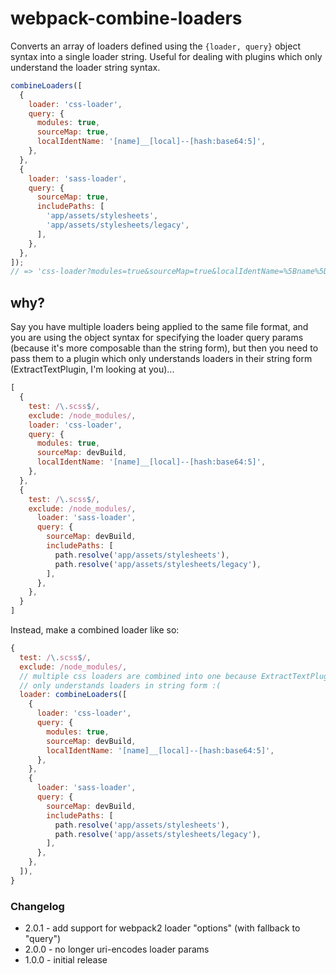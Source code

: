 # webpack-combine-loaders

Converts an array of loaders defined using the `{loader, query}` object syntax into a single loader string. Useful for dealing with plugins which only understand the loader string syntax.

```js
combineLoaders([
  {
    loader: 'css-loader',
    query: {
      modules: true,
      sourceMap: true,
      localIdentName: '[name]__[local]--[hash:base64:5]',
    },
  },
  {
    loader: 'sass-loader',
    query: {
      sourceMap: true,
      includePaths: [
        'app/assets/stylesheets',
        'app/assets/stylesheets/legacy',
      ],
    },
  },
]);
// => 'css-loader?modules=true&sourceMap=true&localIdentName=%5Bname%5D__%5Blocal%5D--%5Bhash%3Abase64%3A5%5D!sass-loader?sourceMap=true&includePaths%5B%5D=app%2Fassets%2Fstylesheets&includePaths%5B%5D=app%2Fassets%2Fstylesheets%2Flegacy'
```
## why?

Say you have multiple loaders being applied to the same file format, and you are 
using the object syntax for specifying the loader query params (because it's more 
composable than the string form), but then you need to pass them to a plugin which 
only understands loaders in their string form (ExtractTextPlugin, I'm looking at you)...

```js
[
  {
    test: /\.scss$/,
    exclude: /node_modules/,
    loader: 'css-loader',
    query: {
      modules: true,
      sourceMap: devBuild,
      localIdentName: '[name]__[local]--[hash:base64:5]',
    },
  },
  {
    test: /\.scss$/,
    exclude: /node_modules/,
      loader: 'sass-loader',
      query: {
        sourceMap: devBuild,
        includePaths: [
          path.resolve('app/assets/stylesheets'),
          path.resolve('app/assets/stylesheets/legacy'),
        ],
      },
    },
  }
]
```

Instead, make a combined loader like so:
```js
{
  test: /\.scss$/,
  exclude: /node_modules/,
  // multiple css loaders are combined into one because ExtractTextPlugin 
  // only understands loaders in string form :(
  loader: combineLoaders([
    {
      loader: 'css-loader',
      query: {
        modules: true,
        sourceMap: devBuild,
        localIdentName: '[name]__[local]--[hash:base64:5]',
      },
    },
    {
      loader: 'sass-loader',
      query: {
        sourceMap: devBuild,
        includePaths: [
          path.resolve('app/assets/stylesheets'),
          path.resolve('app/assets/stylesheets/legacy'),
        ],
      },
    },
  ]),
}
```

### Changelog

- 2.0.1 - add support for webpack2 loader "options" (with fallback to "query")
- 2.0.0 - no longer uri-encodes loader params
- 1.0.0 - initial release

